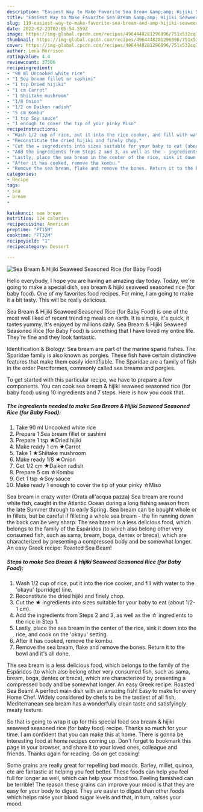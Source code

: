 ```yaml
---
description: "Easiest Way to Make Favorite Sea Bream &amp;amp; Hijiki Seaweed Seasoned Rice (for Baby Food)"
title: "Easiest Way to Make Favorite Sea Bream &amp;amp; Hijiki Seaweed Seasoned Rice (for Baby Food)"
slug: 119-easiest-way-to-make-favorite-sea-bream-and-amp-hijiki-seaweed-seasoned-rice-for-baby-food
date: 2022-02-23T02:05:54.559Z
image: https://img-global.cpcdn.com/recipes/4964448281296896/751x532cq70/sea-bream-hijiki-seaweed-seasoned-rice-for-baby-food-recipe-main-photo.jpg
thumbnail: https://img-global.cpcdn.com/recipes/4964448281296896/751x532cq70/sea-bream-hijiki-seaweed-seasoned-rice-for-baby-food-recipe-main-photo.jpg
cover: https://img-global.cpcdn.com/recipes/4964448281296896/751x532cq70/sea-bream-hijiki-seaweed-seasoned-rice-for-baby-food-recipe-main-photo.jpg
author: Lena Morrison
ratingvalue: 4.4
reviewcount: 37506
recipeingredient:
- "90 ml Uncooked white rice"
- "1 Sea bream fillet or sashimi"
- "1 tsp Dried hijiki"
- "1 cm Carrot"
- "1 Shiitake mushroom"
- "1/8 Onion"
- "1/2 cm Daikon radish"
- "5 cm Kombu"
- "1 tsp Soy sauce"
- "1 enough to cover the tip of your pinky Miso"
recipeinstructions:
- "Wash 1/2 cup of rice, put it into the rice cooker, and fill with water to the &#39;okayu&#39; (porridge) line."
- "Reconstitute the dried hijiki and finely chop."
- "Cut the ★ ingredients into sizes suitable for your baby to eat (about 1/2-1 cm)."
- "Add the ingredients from Steps 2 and 3, as well as the ☆ ingredients to the rice in Step 1."
- "Lastly, place the sea bream in the center of the rice, sink it down into the rice, and cook on the &#39;okayu&#39; setting."
- "After it has cooked, remove the kombu."
- "Remove the sea bream, flake and remove the bones. Return it to the bowl and it&#39;s all done."
categories:
- Recipe
tags:
- sea
- bream
- 

katakunci: sea bream  
nutrition: 124 calories
recipecuisine: American
preptime: "PT15M"
cooktime: "PT32M"
recipeyield: "1"
recipecategory: Dessert

---
```



![Sea Bream &amp; Hijiki Seaweed Seasoned Rice (for Baby Food)](https://img-global.cpcdn.com/recipes/4964448281296896/751x532cq70/sea-bream-hijiki-seaweed-seasoned-rice-for-baby-food-recipe-main-photo.jpg)

Hello everybody, I hope you are having an amazing day today. Today, we're going to make a special dish, sea bream &amp; hijiki seaweed seasoned rice (for baby food). One of my favorites food recipes. For mine, I am going to make it a bit tasty. This will be really delicious.

Sea Bream &amp; Hijiki Seaweed Seasoned Rice (for Baby Food) is one of the most well liked of recent trending meals on earth. It is simple, it's quick, it tastes yummy. It's enjoyed by millions daily. Sea Bream &amp; Hijiki Seaweed Seasoned Rice (for Baby Food) is something that I have loved my entire life. They're fine and they look fantastic.

Identification &amp; Biology: Sea bream are part of the marine sparid fishes. The Sparidae family is also known as porgies. These fish have certain distinctive features that make them easily identifiable. The Sparidae are a family of fish in the order Perciformes, commonly called sea breams and porgies.


To get started with this particular recipe, we have to prepare a few components. You can cook sea bream &amp; hijiki seaweed seasoned rice (for baby food) using 10 ingredients and 7 steps. Here is how you cook that.

<!--inarticleads1-->

##### The ingredients needed to make Sea Bream &amp; Hijiki Seaweed Seasoned Rice (for Baby Food):

1. Take 90 ml Uncooked white rice
1. Prepare 1 Sea bream fillet or sashimi
1. Prepare 1 tsp ★Dried hijiki
1. Make ready 1 cm ★Carrot
1. Take 1 ★Shiitake mushroom
1. Make ready 1/8 ★Onion
1. Get 1/2 cm ★Daikon radish
1. Prepare 5 cm ☆Kombu
1. Get 1 tsp ☆Soy sauce
1. Make ready 1 enough to cover the tip of your pinky ☆Miso


Sea bream in crazy water (Orata all&#39;acqua pazza) Sea bream are round white fish, caught in the Atlantic Ocean during a long fishing season from the late Summer through to early Spring. Sea bream can be bought whole or in fillets, but be careful if filleting a whole sea bream - the fin running down the back can be very sharp. The sea bream is a less delicious food, which belongs to the family of the Espáridos (to which also belong other very consumed fish, such as sama, bream, boga, dentex or breca), which are characterized by presenting a compressed body and be somewhat longer. An easy Greek recipe: Roasted Sea Beam! 

<!--inarticleads2-->

##### Steps to make Sea Bream &amp; Hijiki Seaweed Seasoned Rice (for Baby Food):

1. Wash 1/2 cup of rice, put it into the rice cooker, and fill with water to the &#39;okayu&#39; (porridge) line.
1. Reconstitute the dried hijiki and finely chop.
1. Cut the ★ ingredients into sizes suitable for your baby to eat (about 1/2-1 cm).
1. Add the ingredients from Steps 2 and 3, as well as the ☆ ingredients to the rice in Step 1.
1. Lastly, place the sea bream in the center of the rice, sink it down into the rice, and cook on the &#39;okayu&#39; setting.
1. After it has cooked, remove the kombu.
1. Remove the sea bream, flake and remove the bones. Return it to the bowl and it&#39;s all done.


The sea bream is a less delicious food, which belongs to the family of the Espáridos (to which also belong other very consumed fish, such as sama, bream, boga, dentex or breca), which are characterized by presenting a compressed body and be somewhat longer. An easy Greek recipe: Roasted Sea Beam! A perfect main dish with an amazing fish! Easy to make for every Home Chef. Widely considered by chefs to be the tastiest of all fish, Mediterranean sea bream has a wonderfully clean taste and satisfyingly meaty texture. 

So that is going to wrap it up for this special food sea bream &amp; hijiki seaweed seasoned rice (for baby food) recipe. Thanks so much for your time. I am confident that you can make this at home. There is gonna be interesting food at home recipes coming up. Don't forget to bookmark this page in your browser, and share it to your loved ones, colleague and friends. Thanks again for reading. Go on get cooking!

Some grains are really great for repelling bad moods. Barley, millet, quinoa, etc are fantastic at helping you feel better. These foods can help you feel full for longer as well, which can help your mood too. Feeling famished can be terrible! The reason these grains can improve your mood is that they are easy for your body to digest. They are easier to digest than other foods which helps raise your blood sugar levels and that, in turn, raises your mood.
